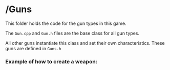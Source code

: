 # /Guns

This folder holds the code for the gun types in this game.

The ```Gun.cpp``` and ```Gun.h``` files are the base class for all gun types.

All other guns instantiate this class and set their own characteristics.
These guns are defined in ```Guns.h```

### Example of how to create a weapon: